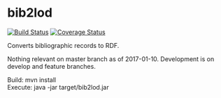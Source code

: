 # bib2lod

[![Build Status](https://travis-ci.org/ld4l-labs/bib2lod.svg?branch=develop)](https://travis-ci.org/ld4l-labs/bib2lod)
[![Coverage Status](https://coveralls.io/repos/github/ld4l-labs/bib2lod/badge.svg?branch=develop)](https://coveralls.io/github/ld4l-labs/bib2lod)


Converts bibliographic records to RDF.

Nothing relevant on master branch as of 2017-01-10. Development is on develop and feature branches.

Build: mvn install  
Execute: java -jar target/bib2lod.jar 
